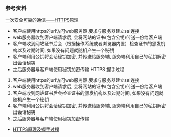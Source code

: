 
### 参考资料

[一次安全可靠的通信——HTTPS原理](https://developers.weixin.qq.com/community/develop/article/doc/000046a5fdc7802a15f7508b556413)



* 客户端使用https的url访问web服务器,要求与服务器建立ssl连接
* web服务器收到客户端请求后, 会将网站的证书(包含公钥)传送一份给客户端
* 客户端收到网站证书后会（根据操作系统或者浏览器内置）检查证书的颁发机构以及过期时间, 如果没有问题就随机产生一个秘钥
* 客户端利用公钥将会话秘钥加密, 并传送给服务端, 服务端利用自己的私钥解密出会话秘钥
* 之后服务器与客户端使用秘钥加密传输
HTTPS 握手过程

1. 客户端使用https的url访问web服务器,要求与服务器建立ssl连接
2. web服务器收到客户端请求后, 会将网站的证书(包含公钥)传送一份给客户端
3. 客户端收到网站证书后会检查证书的颁发机构以及过期时间, 如果没有问题就随机产生一个秘钥
4. 客户端利用公钥将会话秘钥加密, 并传送给服务端, 服务端利用自己的私钥解密出会话秘钥
5. 之后服务器与客户端使用秘钥加密传输


* [HTTPS原理及握手过程](https://github.com/liuhanqu/fe-interview/issues/1)